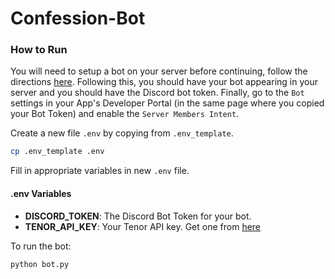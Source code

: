 # Confession-Bot


### How to Run

You will need to setup a bot on your server before continuing, follow the directions [here](https://github.com/reactiflux/discord-irc/wiki/Creating-a-discord-bot-&-getting-a-token). Following this, you should have your bot appearing in your server and you should have the Discord bot token. Finally, go to the `Bot` settings in your App's Developer Portal (in the same page where you copied your Bot Token) and enable the `Server Members Intent`.

Create a new file `.env` by copying from `.env_template`.

```bash
cp .env_template .env
```

Fill in appropriate variables in new `.env` file.

#### .env Variables

- **DISCORD_TOKEN**: The Discord Bot Token for your bot.
- **TENOR_API_KEY**: Your Tenor API key. Get one from [here](https://tenor.com/developer/keyregistration)

To run the bot:

```bash
python bot.py
```

